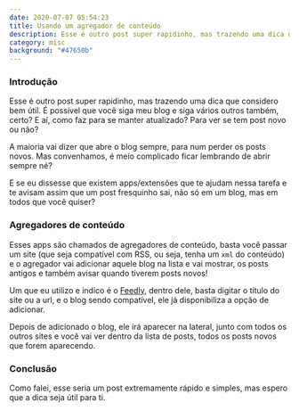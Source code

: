 ```yaml
---
date: 2020-07-07 05:54:23
title: Usando um agregador de conteúdo
description: Esse é outro post super rapidinho, mas trazendo uma dica que considero bem útil. É possível que você siga meu blog e siga vários outros também, certo? E aí, como faz para se manter atualizado? Para ver se tem post novo ou não?
category: misc
background: "#47650b"
---
```


### Introdução

Esse é outro post super rapidinho, mas trazendo uma dica que considero bem útil. É possível que você siga meu blog e siga vários outros também, certo? E aí, como faz para se manter atualizado? Para ver se tem post novo ou não?

A maioria vai dizer que abre o blog sempre, para num perder os posts novos. Mas convenhamos, é meio complicado ficar lembrando de abrir sempre né?

E se eu dissesse que existem apps/extensões que te ajudam nessa tarefa e te avisam assim que um post fresquinho sai, não só em um blog, mas em todos que você quiser?

### Agregadores de conteúdo

Esses apps são chamados de agregadores de conteúdo, basta você passar um site (que seja compatível com RSS, ou seja, tenha um `xml` do conteúdo) e o agregador vai adicionar aquele blog na lista e vai mostrar, os posts antigos e também avisar quando tiverem posts novos!

Um que eu utilizo e indico é o [Feedly](https://feedly.com/), dentro dele, basta digitar o título do site ou a url, e o blog sendo compatível, ele já disponibiliza a opção de adicionar.

Depois de adicionado o blog, ele irá aparecer na lateral, junto com todos os outros sites e você vai ver dentro da lista de posts, todos os posts novos que forem aparecendo.

### Conclusão

Como falei, esse seria um post extremamente rápido e simples, mas espero que a dica seja útil para ti.